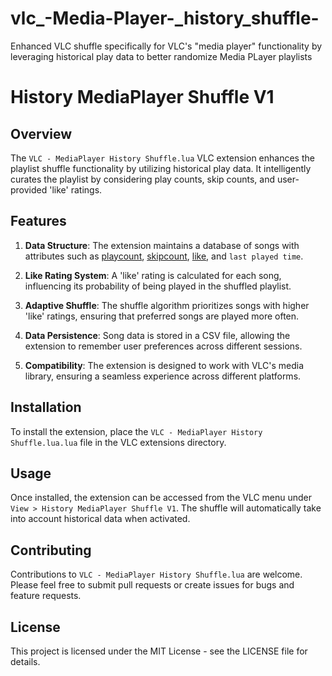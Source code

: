 # vlc_-Media-Player-_history_shuffle-
Enhanced VLC shuffle specifically for VLC's "media player" functionality by leveraging historical play data to better randomize Media PLayer playlists

# History MediaPlayer Shuffle V1

## Overview
The `VLC - MediaPlayer History Shuffle.lua` VLC extension enhances the playlist shuffle functionality by utilizing historical play data. It intelligently curates the playlist by considering play counts, skip counts, and user-provided 'like' ratings.

## Features
1. **Data Structure**: The extension maintains a database of songs with attributes such as [playcount](file:///c%3A/Users/Sennacherib/Documents/vlc_shuffle%20extension%20CursorAi-proj/%60Changes%20in%20%60history_playlist_enhanced_v3.1.lua%60README.txt#29%2C53-29%2C53), [skipcount](file:///c%3A/Users/Sennacherib/Documents/vlc_shuffle%20extension%20CursorAi-proj/%60Changes%20in%20%60history_playlist_enhanced_v3.1.lua%60README.txt#29%2C66-29%2C66), [like](file:///c%3A/Users/Sennacherib/Documents/vlc_shuffle%20extension%20CursorAi-proj/%60Changes%20in%20%60history_playlist_enhanced_v3.1.lua%60README.txt#27%2C306-27%2C306), and `last played time`.

2. **Like Rating System**: A 'like' rating is calculated for each song, influencing its probability of being played in the shuffled playlist.

3. **Adaptive Shuffle**: The shuffle algorithm prioritizes songs with higher 'like' ratings, ensuring that preferred songs are played more often.

4. **Data Persistence**: Song data is stored in a CSV file, allowing the extension to remember user preferences across different sessions.

5. **Compatibility**: The extension is designed to work with VLC's media library, ensuring a seamless experience across different platforms.

## Installation
To install the extension, place the `VLC - MediaPlayer History Shuffle.lua.lua` file in the VLC extensions directory.

## Usage
Once installed, the extension can be accessed from the VLC menu under `View > History MediaPlayer Shuffle V1`. The shuffle will automatically take into account historical data when activated.

## Contributing
Contributions to `VLC - MediaPlayer History Shuffle.lua` are welcome. Please feel free to submit pull requests or create issues for bugs and feature requests.

## License
This project is licensed under the MIT License - see the LICENSE file for details.